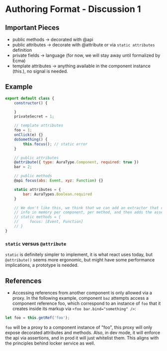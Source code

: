 # Authoring Format - Discussion 1

## Important Pieces

* public methods -> decorated with @api
* public attributes -> decorate with @attribute or via `static attributes` definition
* private fields -> language (for now, we will stay away until formalized by Ecma)
* template attributes -> anything available in the component instance (this.<something>), no signal is needed.

## Example

```js
export default class {
    constructor() {

    }
    privateSecret = 1;

    // template attributes
    foo = 1;
    onClick(e) {}
    doSomething() {
        this.focus(); // static error
    }

    // public attributes
    @attribute({ type: AuraType.Component, required: true })
    bar = 2;

    // public methods
    @api focus(abs: Event, xyz: Function) {}

    static attributes = {
        bar: AuraTypes.Boolean.required
    }

    // We don't like this, we think that we can add an extractor that runs before the type checks, and store
    // info in memory per component, per method, and then adds the assertions during the regular babel transformation
    // static methods = {
    //     focus: [Event, Function]
    // }
}
```

### `static` versus `@attribute`

`static` is definitely simpler to implement, it is what react uses today, but `@attribute()` seems more ergonomic, but might have some performance implications, a prototype is needed.

## References

* Accessing references from another component is only allowed via a proxy. In the following example, component `baz` attempts access a component reference foo, which correspond to an instance of `foo` that it creates inside its markup via `<foo bar.bind="something" />`:

```js
let foo = this.getRef('foo');
```

`foo` will be a proxy to a component instance of "foo", this proxy will only expose decorated attributes and methods. Also, in dev mode, it will enforce the api via assertions, and in prod it will just whitelist them. This aligns with the principles behind locker service as well.
